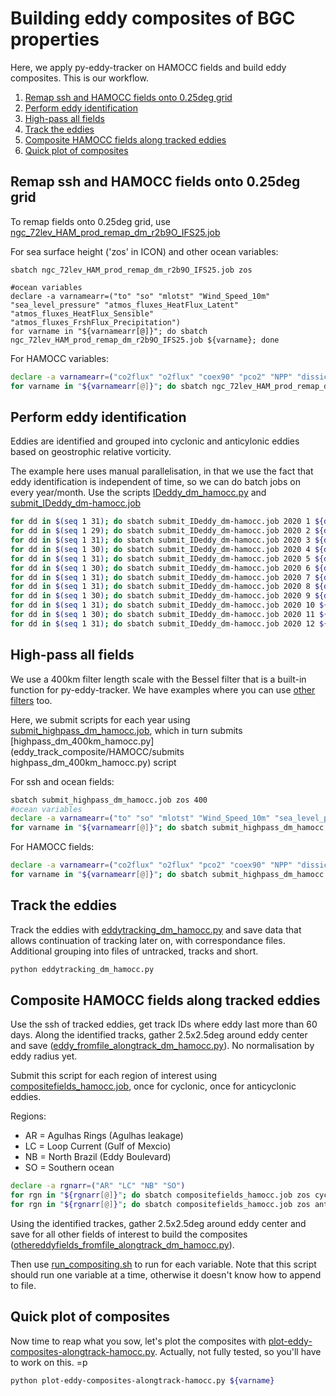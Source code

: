 # Building eddy composites of BGC properties

Here, we apply py-eddy-tracker on HAMOCC fields and build eddy composites. This is our workflow.
   1) [Remap ssh and HAMOCC fields onto 0.25deg grid](#remap-ssh-and-hamocc-fields-onto-025deg-grid)
   2) [Perform eddy identification](#perform-eddy-identification)
   3) [High-pass all fields](#high-pass-all-fields)
   4) [Track the eddies](#track-the-eddies)
   5) [Composite HAMOCC fields along tracked eddies](#composite-hamocc-fields-along-tracked-eddies)
   6) [Quick plot of composites](#quick-plot-of-composites)

## Remap ssh and HAMOCC fields onto 0.25deg grid
To remap fields onto 0.25deg grid, use [ngc_72lev_HAM_prod_remap_dm_r2b9O_IFS25.job](eddy_track_composite/HAMOCC/ngc_72lev_HAM_prod_remap_dm_r2b9O_IFS25.job)

For sea surface height ('zos' in ICON) and other ocean variables:
```
sbatch ngc_72lev_HAM_prod_remap_dm_r2b9O_IFS25.job zos

#ocean variables
declare -a varnamearr=("to" "so" "mlotst" "Wind_Speed_10m" "sea_level_pressure" "atmos_fluxes_HeatFlux_Latent" "atmos_fluxes_HeatFlux_Sensible" "atmos_fluxes_FrshFlux_Precipitation")
for varname in "${varnamearr[@]}"; do sbatch ngc_72lev_HAM_prod_remap_dm_r2b9O_IFS25.job ${varname}; done
```

For HAMOCC variables:
```bash
declare -a varnamearr=("co2flux" "o2flux" "coex90" "pco2" "NPP" "dissic" "dissoc" "phyp" "phydiaz" "det" "talk" "no3" "po4" "o2" "delcar" "delsil" "calex90" "opex90" "wpoc" "remin" "hi")
for varname in "${varnamearr[@]}"; do sbatch ngc_72lev_HAM_prod_remap_dm_r2b9O_IFS25.job ${varname}; done
```

## Perform eddy identification
Eddies are identified and grouped into cyclonic and anticylonic eddies based on geostrophic relative vorticity. 

The example here uses manual parallelisation, in that we use the fact that eddy identification is independent of time, so we can do batch jobs on every year/month. Use the scripts [IDeddy_dm_hamocc.py](eddy_track_composite/HAMOCC/IDeddy_dm_hamocc.py) and [submit_IDeddy_dm-hamocc.job](eddy_track_composite/HAMOCC/submit_IDeddy_dm-hamocc.job)

```bash
for dd in $(seq 1 31); do sbatch submit_IDeddy_dm-hamocc.job 2020 1 ${dd}; done
for dd in $(seq 1 29); do sbatch submit_IDeddy_dm-hamocc.job 2020 2 ${dd}; done
for dd in $(seq 1 31); do sbatch submit_IDeddy_dm-hamocc.job 2020 3 ${dd}; done
for dd in $(seq 1 30); do sbatch submit_IDeddy_dm-hamocc.job 2020 4 ${dd}; done
for dd in $(seq 1 31); do sbatch submit_IDeddy_dm-hamocc.job 2020 5 ${dd}; done
for dd in $(seq 1 30); do sbatch submit_IDeddy_dm-hamocc.job 2020 6 ${dd}; done
for dd in $(seq 1 31); do sbatch submit_IDeddy_dm-hamocc.job 2020 7 ${dd}; done
for dd in $(seq 1 31); do sbatch submit_IDeddy_dm-hamocc.job 2020 8 ${dd}; done
for dd in $(seq 1 30); do sbatch submit_IDeddy_dm-hamocc.job 2020 9 ${dd}; done
for dd in $(seq 1 31); do sbatch submit_IDeddy_dm-hamocc.job 2020 10 ${dd}; done
for dd in $(seq 1 30); do sbatch submit_IDeddy_dm-hamocc.job 2020 11 ${dd}; done
for dd in $(seq 1 31); do sbatch submit_IDeddy_dm-hamocc.job 2020 12 ${dd}; done
```

## High-pass all fields
We use a 400km filter length scale with the Bessel filter that is a built-in function for py-eddy-tracker. We have examples where you can use [other filters](mesoscale-air-sea-coupling/Spatial_Filters/README.md) too. 

Here, we submit scripts for each year using [submit_highpass_dm_hamocc.job](eddy_track_composite/HAMOCC/submit_highpass_dm_hamocc.job), which in turn submits [highpass_dm_400km_hamocc.py](eddy_track_composite/HAMOCC/submits highpass_dm_400km_hamocc.py) script

For ssh and ocean fields:
```bash
sbatch submit_highpass_dm_hamocc.job zos 400
#ocean variables
declare -a varnamearr=("to" "so" "mlotst" "Wind_Speed_10m" "sea_level_pressure" "atmos_fluxes_HeatFlux_Latent" "atmos_fluxes_HeatFlux_Sensible" "atmos_fluxes_FrshFlux_Precipitation")
for varname in "${varnamearr[@]}"; do sbatch submit_highpass_dm_hamocc.job ${varname} 400; done
```

For HAMOCC fields:
```bash
declare -a varnamearr=("co2flux" "o2flux" "pco2" "coex90" "NPP" "dissic" "dissoc" "phyp" "phydiaz" "det" "talk" "no3" "po4" "o2" "delcar" "delsil" "calex90" "opex90" "wpoc" "remin" "hi")
for varname in "${varnamearr[@]}"; do sbatch submit_highpass_dm_hamocc.job ${varname} 400; done
```

## Track the eddies
Track the eddies with [eddytracking_dm_hamocc.py](eddy_track_composite/HAMOCC/eddytracking_dm_hamocc.py) and save data that allows continuation of tracking later on, with correspondance files. Additional grouping into files of untracked, tracks and short. 
```bash
python eddytracking_dm_hamocc.py
```

## Composite HAMOCC fields along tracked eddies
Use the ssh of tracked eddies, get track IDs where eddy last more than 60 days. Along the identified tracks, gather 2.5x2.5deg around eddy center and save ([eddy_fromfile_alongtrack_dm_hamocc.py](eddy_track_composite/HAMOCC/eddy_fromfile_alongtrack_dm_hamocc.py)). No normalisation by eddy radius yet. 

Submit this script for each region of interest using [compositefields_hamocc.job](eddy_track_composite/HAMOCC/compositefields_hamocc.job), once for cyclonic, once for anticyclonic eddies. 

Regions:
   - AR = Agulhas Rings (Agulhas leakage)
   - LC = Loop Current (Gulf of Mexcio)
   - NB = North Brazil (Eddy Boulevard)
   - SO = Southern ocean

```bash
declare -a rgnarr=("AR" "LC" "NB" "SO") 
for rgn in "${rgnarr[@]}"; do sbatch compositefields_hamocc.job zos cyclonic ${rgn}; done
for rgn in "${rgnarr[@]}"; do sbatch compositefields_hamocc.job zos anticyclonic ${rgn}; done
```

Using the identified trackes, gather 2.5x2.5deg around eddy center and save for all other fields of interest to build the composites ([othereddyfields_fromfile_alongtrack_dm_hamocc.py](eddy_track_composite/HAMOCC/othereddyfields_fromfile_alongtrack_dm_hamocc.py)). 

Then use [run_compositing.sh](eddy_track_composite/HAMOCC/run_compositing.sh) to run for each variable. Note that this script should run one variable at a time, otherwise it doesn't know how to append to file. 


## Quick plot of composites
Now time to reap what you sow, let's plot the composites with [plot-eddy-composites-alongtrack-hamocc.py](eddy_track_composite/HAMOCC/plot-eddy-composites-alongtrack-hamocc.py). Actually, not fully tested, so you'll have to work on this. =p

```bash
python plot-eddy-composites-alongtrack-hamocc.py ${varname}
```







